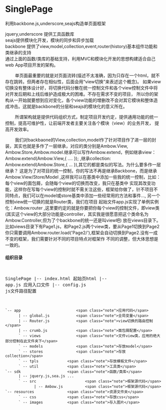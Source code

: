 SinglePage
==========

利用backbone.js,underscore,seajs构造单页面框架

jquery,underscore 提供工具函数库 <br />
seajs提供模块化开发，模块的同步和异步加载<br />
backbone 提供了view,model,collection,event,router(history)基本组件功能和类继承的支持<br />
通过上面的函数/类库的基础支持，利用MVC和模块化开发的思想构建适合自己web App项目开发的架构。<br />

&nbsp;&nbsp;&nbsp;&nbsp;&nbsp;&nbsp;&nbsp;&nbsp;单页面最重要的就是对页面流转(描述不太准确，因为只存在一个html，就不存在跳转。但两者存在相似性，后面会用“view切换”来表述这个概念)。
如果view切换没有整体设计好，将切换代码分散在统一控制文件和各个view控制文件中将对开发后期和上线后维护造成极大的困难。不存在需求不变的项目，
所以你的架构从一开始就要想到应对变化，各个view功能的增删改不会对其它模块和整体造成冲击。这就是backbone的分层和seajs的模块化的意义所在。

&nbsp;&nbsp;&nbsp;&nbsp;&nbsp;&nbsp;&nbsp;&nbsp;所谓架构就是提供代码组织方式，制定项目开发约定，提供通用功能的统一控制，提高可维护性，让前端开发者主要关注各个模块（view）的业务开发，
提高开发效率。

&nbsp;&nbsp;&nbsp;&nbsp;&nbsp;&nbsp;&nbsp;&nbsp;我们对backbaone的View,collection,model作了针对项目作了进一层的封装，其实也就是多作了一层继承，对应的类分别是Ambow.View,
Ambow.Store,Ambow.model.继承可以写作Ambow.extend，例如继承view： Ambow.extend(Ambow.View,{ .... }); ,继承collection: Ambow.extend(Ambow.Store,{ ... }),其它的都是类似的写法。为什么要多作一层
继承？ 这是为了对项目的统一控制，你的写法不再是继承Backbone，而是继承Ambow.View/Store/Model ,这样我可以在基类中添加一些我的统一控制，比如：每个view的面包屑，会随每个view的切换而改变，我只在基类中
实现其改变功能，这样你在写每个view的控制时就不需关注这些，框架给你做了，针不项目不同特点，我们可以在model或store基类中添加一些经常用的方法和事件..., 另一个控制view统一切换的就是Router类，我们在项目
起始文件app.js实现了单例实例化：Ambow.router ,这里要约定的就是你要把你每个view的控制文件，即view类(其实这个view的大部分功能是controller，其实我是很愿意把这个类命名为Ambow.Controller,但为了个backbone的统一还是叫view吧)
放在views目录下。 比如views目录下有Page1.js，和Page2.js两个view类，要从Page1切换到Page2你只需要调用Ambow.router.load('Page2/'),框架会自动切换到Page2.没有一成不变的框架，我们需要针对不同的项目特点对框架作
不同的调整，但大体思想是一致的。

<h4>组织目录</h4>
<pre>

  SinglePage 
    |-- index.html				<span class="note">起始页html</span>
    |-- app.js					<span class="note">应用入口文件</span>
    |-- config.js				<span class="note">js文件路径配置</span>  
      
    `-- app					        <span class="note">应用代码</span>
          | -- global.js			<span class="note">全局变量</span>
          | -- Router.js			<span class="note">view切换的路由控制</span>
          | -- crumb.js				<span class="note">面包屑配置</span>
          ` -- views				<span class="note">文件view类，应用的绝大部分控制在此文件夹下</span>          
          ` -- models				<span class="note">存放model</span>         
          ` -- stores				<span class="note">存放collection</span> 
          ` -- tpls				<span class="note">存放模板文件</span>            
          ` -- util				<span class="note">工具类</span>                              
    `-- sdk					    <span class="note">函数/类库</span>
          | -- jquery.js,sea.js ...		
          ` -- src				        <span class="note">框架源代码</span>
                 | -- Ambow.js			<span class="note">框架源代码</span>
    `-- resources				<span class="note">资源文件夹</span>
          ` -- css				<span class="note">存放css</span>
          ` -- images		    <span class="note">存入图片</span>
         		          

         
</pre>

